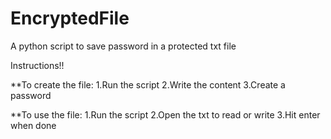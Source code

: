 # EncryptedFile
A python script to save password in a protected txt file

Instructions!!

**To create the file:
1.Run the script
2.Write the content
3.Create a password

**To use the file:
1.Run the script 
2.Open the txt to read or write
3.Hit enter when done


